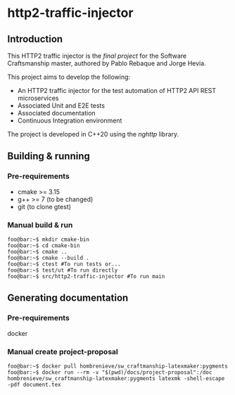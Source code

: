 # http2-traffic-injector
## Introduction
This HTTP2 traffic injector is the *final project* for the Software
Craftsmanship master, authored by Pablo Rebaque and Jorge Hevia.

This project aims to develop the following:

* An HTTP2 traffic injector for the test automation of HTTP2 API REST
microservices
* Associated Unit and E2E tests
* Associated documentation
* Continuous Integration environment

The project is developed in C++20 using the *nghttp* library.

## Building & running
### Pre-requirements
* cmake >= 3.15
* g++ >= 7 (to be changed)
* git (to clone gtest)
### Manual build & run
```console
foo@bar:~$ mkdir cmake-bin
foo@bar:~$ cd cmake-bin
foo@bar:~$ cmake ..
foo@bar:~$ cmake --build .
foo@bar:~$ ctest #To run tests or...
foo@bar:~$ test/ut #To run directly
foo@bar:~$ src/http2-traffic-injector #To run main
```
## Generating documentation
### Pre-requirements
docker
### Manual create project-proposal
```console
foo@bar:~$ docker pull hombrenieve/sw_craftmanship-latexmaker:pygments
foo@bar:~$ docker run --rm -v "$(pwd)/docs/project-proposal":/doc hombrenieve/sw_craftmanship-latexmaker:pygments latexmk -shell-escape -pdf document.tex
```


